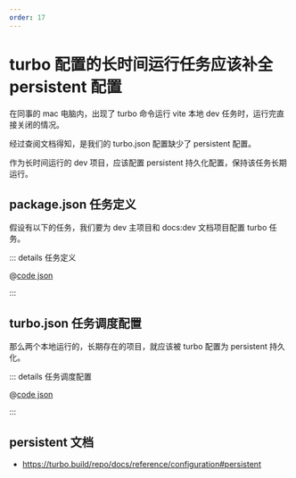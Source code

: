 ```yaml
---
order: 17
---
```


# turbo 配置的长时间运行任务应该补全 persistent 配置

在同事的 mac 电脑内，出现了 turbo 命令运行 vite 本地 dev 任务时，运行完直接关闭的情况。

经过查阅文档得知，是我们的 turbo.json 配置缺少了 persistent 配置。

作为长时间运行的 dev 项目，应该配置 persistent 持久化配置，保持该任务长期运行。

## package.json 任务定义

假设有以下的任务，我们要为 dev 主项目和 docs:dev 文档项目配置 turbo 任务。

::: details 任务定义

@[code json](./code/017/package.example.json)

:::

## turbo.json 任务调度配置

那么两个本地运行的，长期存在的项目，就应该被 turbo 配置为 persistent 持久化。

::: details 任务调度配置

@[code json](./code/017/turbo.example.json)

:::

## persistent 文档

- https://turbo.build/repo/docs/reference/configuration#persistent
